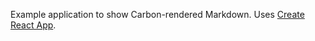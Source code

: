 Example application to show Carbon-rendered Markdown.  Uses [Create React App](https://github.com/facebook/create-react-app).
